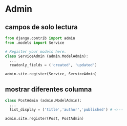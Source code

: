 # Admin

## campos de solo lectura
```python
from django.contrib import admin
from .models import Service

# Register your models here.
class ServiceAdmin (admin.ModelAdmin):
  ...
  readonly_fields = ('created', 'updated')

admin.site.register(Service, ServiceAdmin)
```

## mostrar diferentes columna
```py
class PostAdmin (admin.ModelAdmin):
  ...
  list_display = ('title','author','published') # <---

admin.site.register(Post, PostAdmin)
```

